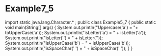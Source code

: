 # Example7_5
import static java.lang.Character.* ; public class Example5_7 { public static void main(String[] args) { System.out.println("Uppercase('a') = "+ toUpperCase('a')); System.out.println("isLetter('a') = " + isLetter('a')); System.out.println("isLetter('') = " + isLetter('')); System.out.println("isUpperCase('b') = " + isUpperCase('b')); System.out.println("isSpaceChar(' ') = " + isSpaceChar(' ')); } }
